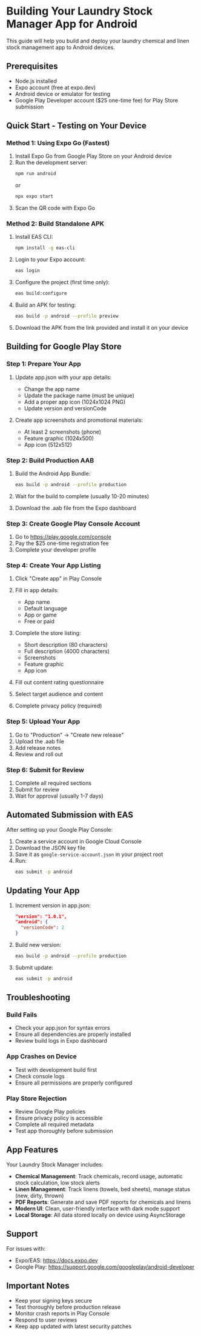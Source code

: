 
# Building Your Laundry Stock Manager App for Android

This guide will help you build and deploy your laundry chemical and linen stock management app to Android devices.

## Prerequisites

- Node.js installed
- Expo account (free at expo.dev)
- Android device or emulator for testing
- Google Play Developer account ($25 one-time fee) for Play Store submission

## Quick Start - Testing on Your Device

### Method 1: Using Expo Go (Fastest)

1. Install Expo Go from Google Play Store on your Android device
2. Run the development server:
   ```bash
   npm run android
   ```
   or
   ```bash
   npx expo start
   ```
3. Scan the QR code with Expo Go

### Method 2: Build Standalone APK

1. Install EAS CLI:
   ```bash
   npm install -g eas-cli
   ```

2. Login to your Expo account:
   ```bash
   eas login
   ```

3. Configure the project (first time only):
   ```bash
   eas build:configure
   ```

4. Build an APK for testing:
   ```bash
   eas build -p android --profile preview
   ```

5. Download the APK from the link provided and install it on your device

## Building for Google Play Store

### Step 1: Prepare Your App

1. Update app.json with your app details:
   - Change the app name
   - Update the package name (must be unique)
   - Add a proper app icon (1024x1024 PNG)
   - Update version and versionCode

2. Create app screenshots and promotional materials:
   - At least 2 screenshots (phone)
   - Feature graphic (1024x500)
   - App icon (512x512)

### Step 2: Build Production AAB

1. Build the Android App Bundle:
   ```bash
   eas build -p android --profile production
   ```

2. Wait for the build to complete (usually 10-20 minutes)

3. Download the .aab file from the Expo dashboard

### Step 3: Create Google Play Console Account

1. Go to https://play.google.com/console
2. Pay the $25 one-time registration fee
3. Complete your developer profile

### Step 4: Create Your App Listing

1. Click "Create app" in Play Console
2. Fill in app details:
   - App name
   - Default language
   - App or game
   - Free or paid

3. Complete the store listing:
   - Short description (80 characters)
   - Full description (4000 characters)
   - Screenshots
   - Feature graphic
   - App icon

4. Fill out content rating questionnaire

5. Select target audience and content

6. Complete privacy policy (required)

### Step 5: Upload Your App

1. Go to "Production" → "Create new release"
2. Upload the .aab file
3. Add release notes
4. Review and roll out

### Step 6: Submit for Review

1. Complete all required sections
2. Submit for review
3. Wait for approval (usually 1-7 days)

## Automated Submission with EAS

After setting up your Google Play Console:

1. Create a service account in Google Cloud Console
2. Download the JSON key file
3. Save it as `google-service-account.json` in your project root
4. Run:
   ```bash
   eas submit -p android
   ```

## Updating Your App

1. Increment version in app.json:
   ```json
   "version": "1.0.1",
   "android": {
     "versionCode": 2
   }
   ```

2. Build new version:
   ```bash
   eas build -p android --profile production
   ```

3. Submit update:
   ```bash
   eas submit -p android
   ```

## Troubleshooting

### Build Fails
- Check your app.json for syntax errors
- Ensure all dependencies are properly installed
- Review build logs in Expo dashboard

### App Crashes on Device
- Test with development build first
- Check console logs
- Ensure all permissions are properly configured

### Play Store Rejection
- Review Google Play policies
- Ensure privacy policy is accessible
- Complete all required metadata
- Test app thoroughly before submission

## App Features

Your Laundry Stock Manager includes:

- **Chemical Management**: Track chemicals, record usage, automatic stock calculation, low stock alerts
- **Linen Management**: Track linens (towels, bed sheets), manage status (new, dirty, thrown)
- **PDF Reports**: Generate and save PDF reports for chemicals and linens
- **Modern UI**: Clean, user-friendly interface with dark mode support
- **Local Storage**: All data stored locally on device using AsyncStorage

## Support

For issues with:
- Expo/EAS: https://docs.expo.dev
- Google Play: https://support.google.com/googleplay/android-developer

## Important Notes

- Keep your signing keys secure
- Test thoroughly before production release
- Monitor crash reports in Play Console
- Respond to user reviews
- Keep app updated with latest security patches

